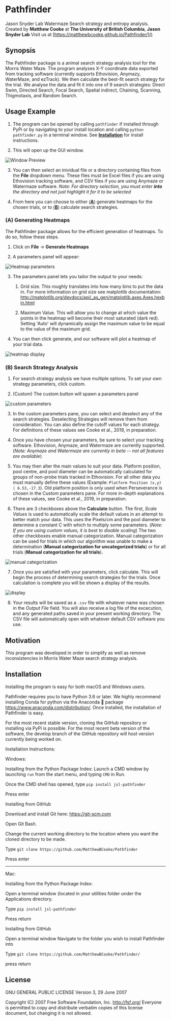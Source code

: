 # Pathfinder

Jason Snyder Lab Watermaze Search strategy and entropy analysis.
Created by **Matthew Cooke** at **The University of British Columbia**, **Jason Snyder Lab**
Visit us at [https://matthewbcooke.github.io/Pathfinder/]()

## Synopsis

The Pathfinder package is a animal search strategy analysis tool for the Morris Water Maze. The program analyses X-Y coordinate data exported from tracking software (currently supports Ethovision, Anymazy, WaterMaze, and ezTrack). We then calculate the best-fit search strategy for the trial. We analyse the data and fit it into one of 9 search strategies: Direct Swim, Directed Search, Focal Search, Spatial indirect, Chaining, Scanning, Thigmotaxis, and Random Search.

## Usage Example

1. The program can be opened by calling `pathfinder` if installed through PyPi or by navigating to your install location and calling `python pathfinder.py` in a terminal window. See [**Installation**](https://github.com/MatthewBCooke/Pathfinder/blob/master/README.md#installation) for install instructions.

2. This will open up the GUI window.

![Window Preview](https://live.staticflickr.com/65535/48062456503_3479c0c828_b.jpg)

3. You can then select an inividual file or a directory containing files from the **File** dropdown menu. These files must be Excel files if you are using Ethovision tracking software, and CSV files if you are using Anymaze or Watermaze software. *Note: For directory selection, you must enter **into** the directory and not just highlight it for it to be selected*

4. From here you can choose to either [(**A**)](https://github.com/MatthewBCooke/Pathfinder/blob/master/README.md#a-generating-heatmaps) generate heatmaps for the chosen trials, or to [(**B**)](https://github.com/MatthewBCooke/Pathfinder/blob/master/README.md#b-search-strategy-analysis) calculate search strategies.

### (A) Generating Heatmaps

The Pathfinder package allows for the efficient generation of heatmaps. To do so, follow these steps.

1. Click on **File** -> **Generate Heatmaps**

2. A parameters panel will appear:

![Heatmap parameters](https://live.staticflickr.com/65535/48062527642_e4e0830e3c_b.jpg)

3. The parameters panel lets you tailor the output to your needs:

    1. Grid size. This roughly translates into how many bins to put the data in. For more information on grid size see matplotlib documentation: http://matplotlib.org/devdocs/api/_as_gen/matplotlib.axes.Axes.hexbin.html

    2. Maximum Value. This will allow you to change at which value the points in the heatmap will become their most saturated (dark red). Setting 'Auto' will dynamically assign the maximum value to be equal to the value of the maximum grid.

4. You can then click generate, and our software will plot a heatmap of your trial data.

![heatmap display](https://live.staticflickr.com/65535/48062509737_a63f9288bf_b.jpg)

### (B) Search Strategy Analysis

1. For search strategy analysis we have multiple options. To set your own strategy parameters, click custom.

2. (Custom) The custom button will spawn a parameters panel

![custom parameters](https://live.staticflickr.com/65535/48062538147_b7ac36a6bd_b.jpg)

3. In the custom parameters pane, you can select and deselect any of the search strategies. Deselecting Strategies will remove them from consideration. You can also define the cutoff values for each strategy. For definitions of these values see Cooke et al., 2019, in preparation.

4. Once you have chosen your parameters, be sure to select your tracking software. Ethovision, Anymaze, and Watermaze are currently supported. (*Note: Anymaze and Watermaze are currently in beta -- not all features are available*)

5. You may then alter the main values to suit your data. Platform position, pool centre, and pool diameter can be automatically calculated for groups of non-probe trials tracked in Ethovision. For all other data you must manually define these values (Example: `Platform Position (x,y) | 6.53,-17.3`). Old platform position is only used when Perseverance is chosen in the Custom parameters pane. For more in-depth explanations of these values, see Cooke et al., 2019, in preparation.

6. There are 3 checkboxes above the **Calculate** button. The first, *Scale Values* is used to automatically scale the default values in an attempt to better match your data. This uses the Pixels/cm and the pool diameter to determine a constant C with which to multiply some parameters. (*Note: If you are using custom values, it is best to disable scaling*) The two other checkboxes enable manual categorization. Manual categorization can be used for trials in which our algorithm was unable to make a determination (**Manual categorization for uncategorized trials**) or for all trials (**Manual categorization for all trials**). 

![manual categorization](https://live.staticflickr.com/65535/48062408796_8190298e51_b.jpg)

7. Once you are satisfied with your parameters, click calculate. This will begin the process of determining search strategies for the trials. Once calculation is complete you will be shown a display of the results.

![display](https://live.staticflickr.com/65535/48062411576_4dc5da9198_b.jpg)

8. Your results will be saved as a `.csv` file with whatever name was chosen in the *Output File* field. You will also receive a log file of the excecution, and any generated paths saved in your present working directory. The CSV file will automatically open with whatever default CSV software you use.


## Motivation

This program was developed in order to simplify as well as remove inconsistencies in Morris Water Maze search strategy analysis. 

## Installation

Installing the program is easy for both macOS and Windows users.

Pathfinder requires you to have Python 3.6 or later. We highly recommend installing Conda for python via the Anaconda 🐍 package https://www.anaconda.com/distribution/. Once installed, the installation of Pathfinder is easy.

For the most recent stable version, cloning the GitHub repository or installing via PyPi is possible. For the most recent beta version of the software, the develop branch of the GitHub repository will host version currently being worked on.

Installation Instructions:

Windows:

Installing from the Python Package Index:
Launch a CMD window by launching `run` from the start menu, and typing `CMD` in Run.

Once the CMD shell has opened, type `pip install jsl-pathfinder`

Press enter

Installing from GitHub

Download and install Git here: https://git-scm.com

Open Git Bash.

Change the current working directory to the location where you want the cloned directory to be made.

Type `git clone https://github.com/MatthewBCooke/Pathfinder`

Press enter

***

Mac:

Installing from the Python Package Index:

Open a terminal window (located in your utilities folder under the Applications directory.

Type `pip install jsl-pathfinder`

Press return

Installing from GitHub

Open a terminal window Navigate to the folder you wish to install Pathfinder into

Type `git clone https://github.com/MatthewBCooke/Pathfinder/`

press return


## License

GNU GENERAL PUBLIC LICENSE
                       Version 3, 29 June 2007

 Copyright (C) 2007 Free Software Foundation, Inc. <http://fsf.org/>
 Everyone is permitted to copy and distribute verbatim copies
 of this license document, but changing it is not allowed.
